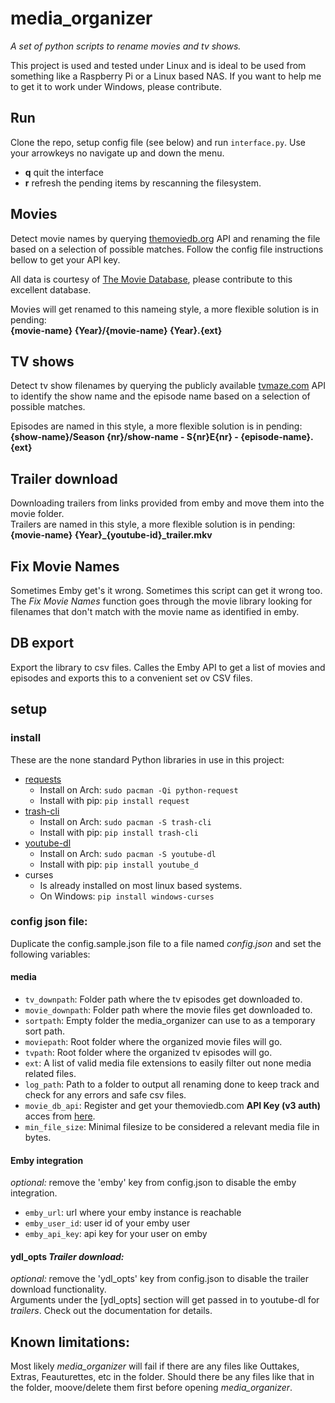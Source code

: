 # media_organizer
*A set of python scripts to rename movies and tv shows.*

This project is used and tested under Linux and is ideal to be used from something like a Raspberry Pi or a Linux based NAS. If you want to help me to get it to work under Windows, please contribute.

## Run
Clone the repo, setup config file (see below) and run `interface.py`. Use your arrowkeys no navigate up and down the menu.  
* **q** quit the interface
* **r** refresh the pending items by rescanning the filesystem.

## Movies
Detect movie names by querying [themoviedb.org](https://www.themoviedb.org/) API and renaming the file based on a selection of possible matches. Follow the config file instructions bellow to get your API key.

All data is courtesy of [The Movie Database](https://www.themoviedb.org), please contribute to this excellent database.

Movies will get renamed to this nameing style, a more flexible solution is in pending:  
**{movie-name} {Year}/{movie-name} {Year}.{ext}**

## TV shows
Detect tv show filenames by querying the publicly available [tvmaze.com](https://www.tvmaze.com/) API to identify the show name and the episode name based on a selection of possible matches.

Episodes are named in this style, a more flexible solution is in pending:  
**{show-name}/Season {nr}/show-name - S{nr}E{nr} - {episode-name}.{ext}**

## Trailer download
Downloading trailers from links provided from emby and move them into the movie folder.  
Trailers are named in this style, a more flexible solution is in pending:  
**{movie-name} {Year}_{youtube-id}_trailer.mkv**

## Fix Movie Names
Sometimes Emby get's it wrong. Sometimes this script can get it wrong too. The *Fix Movie Names* function goes through the movie library looking for filenames that don't match with the movie name as identified in emby.

## DB export
Export the library to csv files. Calles the Emby API to get a list of movies and episodes and exports this to a convenient set ov CSV files.

## setup
### install
These are the none standard Python libraries in use in this project:
* [requests](https://pypi.org/project/requests/)
    * Install on Arch: `sudo pacman -Qi python-request`
    * Install with pip: `pip install request`
* [trash-cli](https://pypi.org/project/trash-cli/)
    * Install on Arch: `sudo pacman -S trash-cli`
    * Install with pip: `pip install trash-cli`
* [youtube-dl](https://pypi.org/project/youtube_dl/)
    * Install on Arch: `sudo pacman -S youtube-dl`
    * Install with pip: `pip install youtube_d`
* curses
    * Is already installed on most linux based systems.
    * On Windows: `pip install windows-curses`

### config json file:
Duplicate the config.sample.json file to a file named *config.json* and set the following variables:
#### media
* `tv_downpath`: Folder path where the tv episodes get downloaded to.
* `movie_downpath`: Folder path where the movie files get downloaded to.
* `sortpath`: Empty folder the media_organizer can use to as a temporary sort path.
* `moviepath`: Root folder where the organized movie files will go.
* `tvpath`: Root folder where the organized tv episodes will go.
* `ext`: A list of valid media file extensions to easily filter out none media related files.
* `log_path`: Path to a folder to output all renaming done to keep track and check for any errors and safe csv files.
* `movie_db_api`: Register and get your themoviedb.com **API Key (v3 auth)** acces from [here](https://www.themoviedb.org/settings/api).
* `min_file_size`: Minimal filesize to be considered a relevant media file in bytes.  

#### Emby integration
*optional:* remove the 'emby' key from config.json to disable the emby integration. 
* `emby_url`: url where your emby instance is reachable
* `emby_user_id`: user id of your emby user
* `emby_api_key`: api key for your user on emby  

#### ydl_opts *Trailer download:*  
*optional:* remove the 'ydl_opts' key from config.json to disable the trailer download functionality.  
Arguments under the [ydl_opts] section will get passed in to youtube-dl for *trailers*. Check out the documentation for details.

## Known limitations:
Most likely *media_organizer* will fail if there are any files like Outtakes, Extras, Feauturettes, etc in the folder. Should there be any files like that in the folder, moove/delete them first before opening *media_organizer*. 